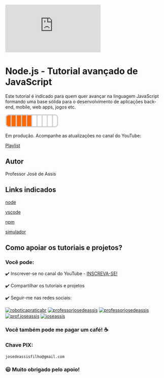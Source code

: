![GitHub](https://img.shields.io/github/license/professorjosedeassis/node.js)
# Node.js - Tutorial avançado de JavaScript
Este tutorial é indicado para quem quer avançar na linguagem JavaScript formando uma base sólida para o desenvolvimento de aplicações back-end, mobile, web apps, jogos etc.

![bar progress](https://github.com/professorjosedeassis/node/blob/main/img/bar.png)

Em produção. Acompanhe as atualizações no canal do YouTube:

[Playlist](https://www.youtube.com/playlist?list=PLbEOwbQR9lqzioSn8cZb6VHEbqdsuSAQI)

## Autor
Professor José de Assis
## Links indicados
[node](https://nodejs.org/en/)

[vscode](https://code.visualstudio.com/)

[npm](https://www.npmjs.com/)

[simulador](https://professorjosedeassis.github.io/simulador/)

## Como apoiar os tutoriais e projetos?
### Você pode:
:heavy_check_mark: Inscrever-se no canal do YouTube - [INSCREVA-SE!](https://www.youtube.com/c/RoboticapraticaBr/?sub_confirmation=1)

:heavy_check_mark: Compartilhar os tutoriais e projetos

:heavy_check_mark: Seguir-me nas redes sociais:
<p align="left">
<a href="https://www.youtube.com/c/roboticapraticabr" target="blank"><img align="center" src="https://raw.githubusercontent.com/rahuldkjain/github-profile-readme-generator/master/src/images/icons/Social/youtube.svg" alt="roboticapraticabr" height="30" width="40" /></a>
<a href="https://linkedin.com/in/professorjosedeassis" target="blank"><img align="center" src="https://raw.githubusercontent.com/rahuldkjain/github-profile-readme-generator/master/src/images/icons/Social/linked-in-alt.svg" alt="professorjosedeassis" height="30" width="40" /></a>
<a href="https://fb.com/professorjosedeassis" target="blank"><img align="center" src="https://raw.githubusercontent.com/rahuldkjain/github-profile-readme-generator/master/src/images/icons/Social/facebook.svg" alt="professorjosedeassis" height="30" width="40" /></a>
<a href="https://instagram.com/prof.joseassis" target="blank"><img align="center" src="https://raw.githubusercontent.com/rahuldkjain/github-profile-readme-generator/master/src/images/icons/Social/instagram.svg" alt="prof.joseassis" height="30" width="40" /></a>
<a href="https://twitter.com/joseassis" target="blank"><img align="center" src="https://raw.githubusercontent.com/rahuldkjain/github-profile-readme-generator/master/src/images/icons/Social/twitter.svg" alt="joseassis" height="30" width="40" /></a>
</p>

### Você também pode me pagar um café! ☕

### Chave PIX:
` josedeassisfilho@gmail.com `

### :smiley: Muito obrigado pelo apoio!

